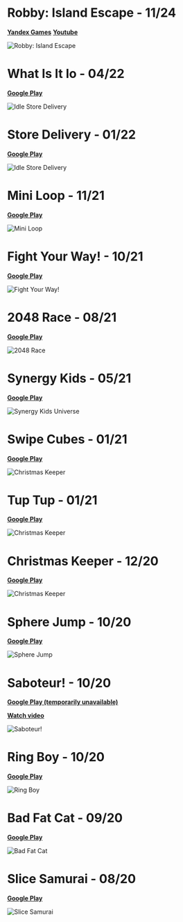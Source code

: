 # Robby: Island Escape - 11/24

**[Yandex Games](https://yandex.ru/games/app/381597?draft=true&lang=ruhttps://yandex.ru/games/app/381597?draft=true&lang=ru)**
**[Youtube](https://www.youtube.com/watch?v=0OqFInue-l8&list=PLRf3LmT-Bbji3U_VWmNX0K8WwP6JV-HgO&index=1)**

![Robby: Island Escape](./res/image%20robby%20island%20escape.png)

# What Is It Io - 04/22

**[Google Play](https://play.google.com/store/apps/details?id=com.ZlodeyStudios.SmoothieBar)**

![Idle Store Delivery](./res/image014.png)

# Store Delivery - 01/22

**[Google Play](https://play.google.com/store/apps/details?id=com.wpg.idlestoredelivery)**

![Idle Store Delivery](./res/image013.png)

# Mini Loop - 11/21

**[Google Play](https://play.google.com/store/apps/details?id=com.ZlodeyStudios.MiniLoop)**

![Mini Loop](./res/image012.png)

# Fight Your Way! - 10/21

**[Google Play](https://play.google.com/store/apps/details?id=com.ZlodeyStudios.FightYouWay)**

![Fight Your Way!](./res/image011.png)

# 2048 Race - 08/21

**[Google Play](https://play.google.com/store/apps/details?id=com.GrigoryMelnikov.Race2048)**

![2048 Race](./res/image010.png)

# Synergy Kids - 05/21

**[Google Play](https://play.google.com/store/apps/details?id=com.synergy.kidsuniverse)**

![Synergy Kids Universe](./res/image009.png)

# Swipe Cubes - 01/21

**[Google Play](https://play.google.com/store/apps/details?id=com.EvilepticGames.SwipeCubes)**

![Christmas Keeper](./res/image008.png)

# Tup Tup - 01/21

**[Google Play](https://play.google.com/store/apps/details?id=com.EvilepticGames.TupTup)**

![Christmas Keeper](./res/image007.png)

# Christmas Keeper - 12/20

**[Google Play](https://play.google.com/store/apps/details?id=com.ZlodeyStudios.ChristmasKeeper)**

![Christmas Keeper](./res/image006.png)

# Sphere Jump - 10/20

**[Google Play](https://play.google.com/store/apps/details?id=com.ZlodeyStudios.SphereJump)**

![Sphere Jump](./res/image005.png)

# Saboteur! - 10/20

**[Google Play (temporarily unavailable)](https://play.google.com/store/apps/details?id=com.zlodeystudios.saboteur)**

**[Watch video](https://www.youtube.com/watch?v=0rfveSfv-X4)**

![Saboteur!](./res/image002.png)

# Ring Boy - 10/20

**[Google Play](https://play.google.com/store/apps/details?id=com.ZlodeyStudios.RingBoy)**

![Ring Boy](./res/image004.png)

# Bad Fat Cat - 09/20

**[Google Play](https://play.google.com/store/apps/details?id=com.ZlodeyStudios.BadFatCat)**

![Bad Fat Cat](./res/image003.png)

# Slice Samurai - 08/20

**[Google Play](https://play.google.com/store/apps/details?id=com.zlodey.SliceSamurai)**


![Slice Samurai](./res/image001.png)
